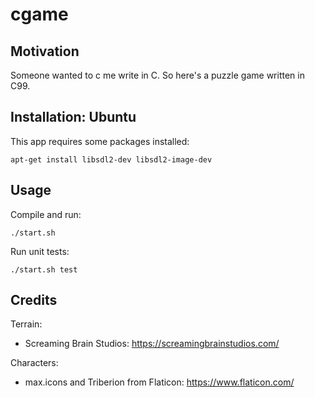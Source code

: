 # cgame

## Motivation

Someone wanted to c me write in C. So here's a puzzle game written in C99.

## Installation: Ubuntu

This app requires some packages installed:

    apt-get install libsdl2-dev libsdl2-image-dev

## Usage

Compile and run:

    ./start.sh

Run unit tests:

    ./start.sh test

## Credits

Terrain:
* Screaming Brain Studios: https://screamingbrainstudios.com/

Characters:
* max.icons and Triberion from Flaticon: https://www.flaticon.com/
